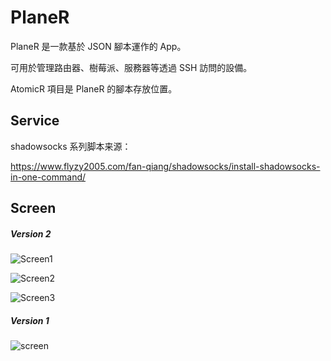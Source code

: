 # PlaneR

PlaneR 是一款基於 JSON 腳本運作的 App。

可用於管理路由器、樹莓派、服務器等透過 SSH 訪問的設備。



AtomicR 項目是 PlaneR 的腳本存放位置。



## Service

shadowsocks 系列脚本来源：

https://www.flyzy2005.com/fan-qiang/shadowsocks/install-shadowsocks-in-one-command/



## Screen

##### Version 2

![Screen1](./README/Screen1.png)

![Screen2](./README/Screen2.png)

![Screen3](./README/Screen3.png)



##### Version 1

![screen](./README/screen.png)